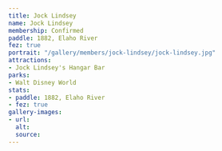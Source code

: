 ```yaml
---
title: Jock Lindsey
name: Jock Lindsey
membership: Confirmed
paddle: 1882, Elaho River
fez: true
portrait: "/gallery/members/jock-lindsey/jock-lindsey.jpg"
attractions:
- Jock Lindsey's Hangar Bar
parks:
- Walt Disney World
stats:
- paddle: 1882, Elaho River
- fez: true
gallery-images:
- url: 
  alt: 
  source: 
---
```


